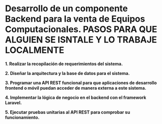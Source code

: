# Desarrollo de un componente Backend para la venta de Equipos Computacionales. PASOS PARA QUE ALGUIEN SE ISNTALE Y LO TRABAJE LOCALMENTE

**1. Realizar la recopilación de requerimientos del sistema.**

**2. Diseñar la arquitectura y la base de datos para el sistema.**

**3. Programar una API REST funcional para que aplicaciones de desarrollo frontend o móvil puedan acceder de manera externa a este sistema.**

**4. Implementar la lógica de negocio en el backend con el framework Laravel.**

**5. Ejecutar pruebas unitarias al API REST para comprobar su funcionamiento.**
  
